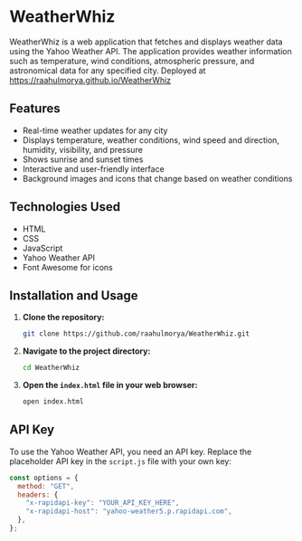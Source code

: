 # WeatherWhiz

WeatherWhiz is a web application that fetches and displays weather data using the Yahoo Weather API. The application provides weather information such as temperature, wind conditions, atmospheric pressure, and astronomical data for any specified city.
Deployed at https://raahulmorya.github.io/WeatherWhiz

## Features

- Real-time weather updates for any city
- Displays temperature, weather conditions, wind speed and direction, humidity, visibility, and pressure
- Shows sunrise and sunset times
- Interactive and user-friendly interface
- Background images and icons that change based on weather conditions

## Technologies Used

- HTML
- CSS
- JavaScript
- Yahoo Weather API
- Font Awesome for icons

## Installation and Usage

1. **Clone the repository:**
    ```sh
    git clone https://github.com/raahulmorya/WeatherWhiz.git
    ```

2. **Navigate to the project directory:**
    ```sh
    cd WeatherWhiz
    ```

3. **Open the `index.html` file in your web browser:**
    ```sh
    open index.html
    ```

## API Key

To use the Yahoo Weather API, you need an API key. Replace the placeholder API key in the `script.js` file with your own key:

```javascript
const options = {
  method: "GET",
  headers: {
    "x-rapidapi-key": "YOUR_API_KEY_HERE",
    "x-rapidapi-host": "yahoo-weather5.p.rapidapi.com",
  },
};
